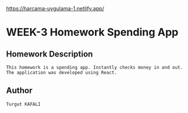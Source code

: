 https://harcama-uygulama-1.netlify.app/

# WEEK-3 Homework Spending App


## Homework Description

```This homework is a spending app. Instantly checks money in and out. The application was developed using React. ```


## Author

```Turgut KAFALI```
